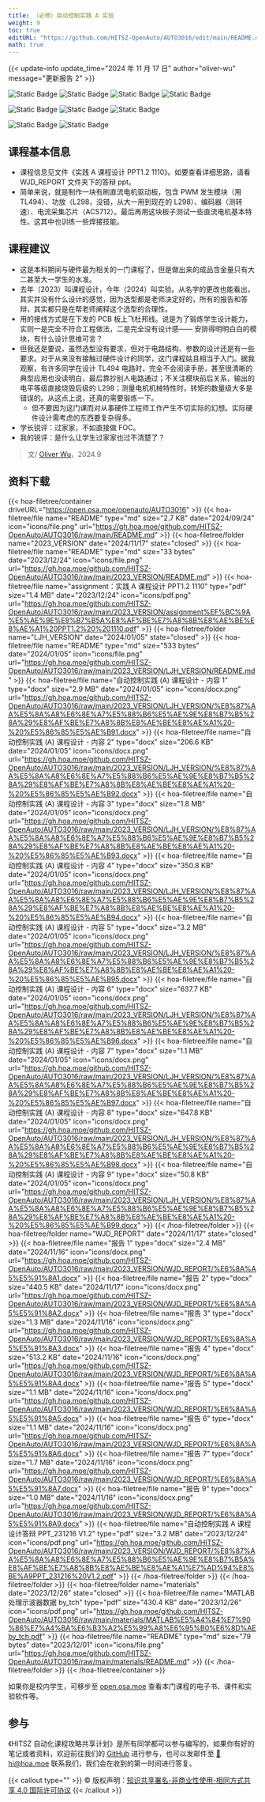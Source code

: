 ```yaml
---
title: （必修）自动控制实践 A 实验
weight: 9
toc: true
editURL: "https://github.com/HITSZ-OpenAuto/AUTO3016/edit/main/README.md"
math: true
---
```


{{< update-info update_time="2024 年 11 月 17 日" author="oliver-wu" message="更新报告 2" >}}

<div class="img-div hx-mt-4 hx-flex-row hx-justify-start hx-items-center">

![Static Badge](https://img.shields.io/badge/%E8%80%83%E6%9F%A5%E8%AF%BE-green)
![Static Badge](https://img.shields.io/badge/%E8%AF%BE%E7%A8%8B%E8%AE%BE%E8%AE%A1-green)
![Static Badge](https://img.shields.io/badge/%E5%AD%A6%E5%88%86（21%E7%BA%A7）-1-moccasin)
![Static Badge](https://img.shields.io/badge/%E5%AD%A6%E5%88%86（22%E7%BA%A7）-1.5-moccasin)

![Static Badge](https://img.shields.io/badge/%E6%88%90%E7%BB%A9%E6%9E%84%E6%88%90-gold)  ![Static Badge](https://img.shields.io/badge/%E5%AE%9E%E9%AA%8C%E6%8A%A5%E5%91%8A-10%25*9=90%25-wheat)  ![Static Badge](https://img.shields.io/badge/%E7%AD%94%E8%BE%A9-10%25-wheat)

![Static Badge](https://img.shields.io/badge/%E6%80%BB%E5%AD%A6%E6%97%B640-gold)   ![Static Badge](https://img.shields.io/badge/%E5%AE%9E%E9%AA%8C4%E5%AD%A6%E6%97%B6*10-moccasin)

</div>

## 课程基本信息
- 课程信息见文件《实践 A 课程设计 PPT1.2  1110》。如要查看详细思路，请看 WJD_REPORT 文件夹下的答辩 ppt。
- 简单来说，就是制作一块有刷直流电机驱动板，包含 PWM 发生模块（用 TL494）、功放（L298，没错，从大一用到现在的 L298）、编码器（测转速）、电流采集芯片（ACS712）。最后再用这块板子测试一些直流电机基本特性。这其中也训练一些焊接技能。

## 课程建议
- 这是本科期间与硬件最为相关的一门课程了，但是做出来的成品含金量只有大二甚至大一学生的水准。
- 去年（2023）叫课程设计，今年（2024）叫实验。从名字的更改也能看出，其实并没有什么设计的感觉，因为选型都是老师决定好的，所有的报告和答辩，其实都只是在帮老师阐释这个选型的合理性。
- 用的接线方式是在下发的 PCB 板上飞杜邦线。说是为了锻炼学生设计能力，实则一是完全不符合工程做法，二是完全没有设计感—— 安排得明明白白的模块，有什么设计思维可言？
- 但我还是要说，虽然选型没有要求，但对于电路结构、参数的设计还是有一些要求。对于从来没有接触过硬件设计的同学，这门课程姑且相当于入门。据我观察，有许多同学在设计 TL494 电路时，完全不会阅读手册，甚至很清晰的典型应用也没读明白，最后靠抄别人电路通过；不关注模块前后关系，输出的电平等级直接烧毁后级的 L298；测量电机机械特性时，转矩的数量级大多是错误的。从这点上说，还真的需要锻炼一下。
  - 但不要因为这门课而对从事硬件工程师工作产生不切实际的幻想。实际硬件设计需考虑的东西要复杂得多。
- 学长锐评：过家家，不如直接做 FOC。
- 我的锐评：是什么让学生过家家也过不清楚了？

> 文/ [Oliver Wu](https://www.github.com/OliverWu515)，2024.9

## 资料下载

{{< hoa-filetree/container driveURL="https://open.osa.moe/openauto/AUTO3016" >}}
  {{< hoa-filetree/file name="README" type="md" size="2.7 KB" date="2024/09/24" icon="icons/file.png" url="https://gh.hoa.moe/github.com/HITSZ-OpenAuto/AUTO3016/raw/main/README.md" >}}
  {{< hoa-filetree/folder name="2023_VERSION" date="2024/11/17" state="closed" >}}
    {{< hoa-filetree/file name="README" type="md" size="33 bytes" date="2023/12/24" icon="icons/file.png" url="https://gh.hoa.moe/github.com/HITSZ-OpenAuto/AUTO3016/raw/main/2023_VERSION/README.md" >}}
    {{< hoa-filetree/file name="assignment：实践 A 课程设计 PPT1.2  1110" type="pdf" size="1.4 MB" date="2023/12/24" icon="icons/pdf.png" url="https://gh.hoa.moe/github.com/HITSZ-OpenAuto/AUTO3016/raw/main/2023_VERSION/assignment%EF%BC%9A%E5%AE%9E%E8%B7%B5A%E8%AF%BE%E7%A8%8B%E8%AE%BE%E8%AE%A1%20PPT1.2%20%201110.pdf" >}}
  {{< hoa-filetree/folder name="LJH_VERSION" date="2024/01/05" state="closed" >}}
    {{< hoa-filetree/file name="README" type="md" size="533 bytes" date="2024/01/05" icon="icons/file.png" url="https://gh.hoa.moe/github.com/HITSZ-OpenAuto/AUTO3016/raw/main/2023_VERSION/LJH_VERSION/README.md" >}}
    {{< hoa-filetree/file name="自动控制实践 (A) 课程设计 - 内容 1" type="docx" size="2.9 MB" date="2024/01/05" icon="icons/docx.png" url="https://gh.hoa.moe/github.com/HITSZ-OpenAuto/AUTO3016/raw/main/2023_VERSION/LJH_VERSION/%E8%87%AA%E5%8A%A8%E6%8E%A7%E5%88%B6%E5%AE%9E%E8%B7%B5%28A%29%E8%AF%BE%E7%A8%8B%E8%AE%BE%E8%AE%A1%20-%20%E5%86%85%E5%AE%B91.docx" >}}
    {{< hoa-filetree/file name="自动控制实践 (A) 课程设计 - 内容 2" type="docx" size="206.6 KB" date="2024/01/05" icon="icons/docx.png" url="https://gh.hoa.moe/github.com/HITSZ-OpenAuto/AUTO3016/raw/main/2023_VERSION/LJH_VERSION/%E8%87%AA%E5%8A%A8%E6%8E%A7%E5%88%B6%E5%AE%9E%E8%B7%B5%28A%29%E8%AF%BE%E7%A8%8B%E8%AE%BE%E8%AE%A1%20-%20%E5%86%85%E5%AE%B92.docx" >}}
    {{< hoa-filetree/file name="自动控制实践 (A) 课程设计 - 内容 3" type="docx" size="1.8 MB" date="2024/01/05" icon="icons/docx.png" url="https://gh.hoa.moe/github.com/HITSZ-OpenAuto/AUTO3016/raw/main/2023_VERSION/LJH_VERSION/%E8%87%AA%E5%8A%A8%E6%8E%A7%E5%88%B6%E5%AE%9E%E8%B7%B5%28A%29%E8%AF%BE%E7%A8%8B%E8%AE%BE%E8%AE%A1%20-%20%E5%86%85%E5%AE%B93.docx" >}}
    {{< hoa-filetree/file name="自动控制实践 (A) 课程设计 - 内容 4" type="docx" size="350.8 KB" date="2024/01/05" icon="icons/docx.png" url="https://gh.hoa.moe/github.com/HITSZ-OpenAuto/AUTO3016/raw/main/2023_VERSION/LJH_VERSION/%E8%87%AA%E5%8A%A8%E6%8E%A7%E5%88%B6%E5%AE%9E%E8%B7%B5%28A%29%E8%AF%BE%E7%A8%8B%E8%AE%BE%E8%AE%A1%20-%20%E5%86%85%E5%AE%B94.docx" >}}
    {{< hoa-filetree/file name="自动控制实践 (A) 课程设计 - 内容 5" type="docx" size="3.2 MB" date="2024/01/05" icon="icons/docx.png" url="https://gh.hoa.moe/github.com/HITSZ-OpenAuto/AUTO3016/raw/main/2023_VERSION/LJH_VERSION/%E8%87%AA%E5%8A%A8%E6%8E%A7%E5%88%B6%E5%AE%9E%E8%B7%B5%28A%29%E8%AF%BE%E7%A8%8B%E8%AE%BE%E8%AE%A1%20-%20%E5%86%85%E5%AE%B95.docx" >}}
    {{< hoa-filetree/file name="自动控制实践 (A) 课程设计 - 内容 6" type="docx" size="637.7 KB" date="2024/01/05" icon="icons/docx.png" url="https://gh.hoa.moe/github.com/HITSZ-OpenAuto/AUTO3016/raw/main/2023_VERSION/LJH_VERSION/%E8%87%AA%E5%8A%A8%E6%8E%A7%E5%88%B6%E5%AE%9E%E8%B7%B5%28A%29%E8%AF%BE%E7%A8%8B%E8%AE%BE%E8%AE%A1%20-%20%E5%86%85%E5%AE%B96.docx" >}}
    {{< hoa-filetree/file name="自动控制实践 (A) 课程设计 - 内容 7" type="docx" size="1.1 MB" date="2024/01/05" icon="icons/docx.png" url="https://gh.hoa.moe/github.com/HITSZ-OpenAuto/AUTO3016/raw/main/2023_VERSION/LJH_VERSION/%E8%87%AA%E5%8A%A8%E6%8E%A7%E5%88%B6%E5%AE%9E%E8%B7%B5%28A%29%E8%AF%BE%E7%A8%8B%E8%AE%BE%E8%AE%A1%20-%20%E5%86%85%E5%AE%B97.docx" >}}
    {{< hoa-filetree/file name="自动控制实践 (A) 课程设计 - 内容 8" type="docx" size="647.8 KB" date="2024/01/05" icon="icons/docx.png" url="https://gh.hoa.moe/github.com/HITSZ-OpenAuto/AUTO3016/raw/main/2023_VERSION/LJH_VERSION/%E8%87%AA%E5%8A%A8%E6%8E%A7%E5%88%B6%E5%AE%9E%E8%B7%B5%28A%29%E8%AF%BE%E7%A8%8B%E8%AE%BE%E8%AE%A1%20-%20%E5%86%85%E5%AE%B98.docx" >}}
    {{< hoa-filetree/file name="自动控制实践 (A) 课程设计 - 内容 9" type="docx" size="50.8 KB" date="2024/01/05" icon="icons/docx.png" url="https://gh.hoa.moe/github.com/HITSZ-OpenAuto/AUTO3016/raw/main/2023_VERSION/LJH_VERSION/%E8%87%AA%E5%8A%A8%E6%8E%A7%E5%88%B6%E5%AE%9E%E8%B7%B5%28A%29%E8%AF%BE%E7%A8%8B%E8%AE%BE%E8%AE%A1%20-%20%E5%86%85%E5%AE%B99.docx" >}}
  {{< /hoa-filetree/folder >}}
  {{< hoa-filetree/folder name="WJD_REPORT" date="2024/11/17" state="closed" >}}
    {{< hoa-filetree/file name="报告 1" type="docx" size="2.4 MB" date="2024/11/16" icon="icons/docx.png" url="https://gh.hoa.moe/github.com/HITSZ-OpenAuto/AUTO3016/raw/main/2023_VERSION/WJD_REPORT/%E6%8A%A5%E5%91%8A1.docx" >}}
    {{< hoa-filetree/file name="报告 2" type="docx" size="440.5 KB" date="2024/11/17" icon="icons/docx.png" url="https://gh.hoa.moe/github.com/HITSZ-OpenAuto/AUTO3016/raw/main/2023_VERSION/WJD_REPORT/%E6%8A%A5%E5%91%8A2.docx" >}}
    {{< hoa-filetree/file name="报告 3" type="docx" size="1.3 MB" date="2024/11/16" icon="icons/docx.png" url="https://gh.hoa.moe/github.com/HITSZ-OpenAuto/AUTO3016/raw/main/2023_VERSION/WJD_REPORT/%E6%8A%A5%E5%91%8A3.docx" >}}
    {{< hoa-filetree/file name="报告 4" type="docx" size="513.2 KB" date="2024/11/16" icon="icons/docx.png" url="https://gh.hoa.moe/github.com/HITSZ-OpenAuto/AUTO3016/raw/main/2023_VERSION/WJD_REPORT/%E6%8A%A5%E5%91%8A4.docx" >}}
    {{< hoa-filetree/file name="报告 5" type="docx" size="1.1 MB" date="2024/11/16" icon="icons/docx.png" url="https://gh.hoa.moe/github.com/HITSZ-OpenAuto/AUTO3016/raw/main/2023_VERSION/WJD_REPORT/%E6%8A%A5%E5%91%8A5.docx" >}}
    {{< hoa-filetree/file name="报告 6" type="docx" size="1.1 MB" date="2024/11/16" icon="icons/docx.png" url="https://gh.hoa.moe/github.com/HITSZ-OpenAuto/AUTO3016/raw/main/2023_VERSION/WJD_REPORT/%E6%8A%A5%E5%91%8A6.docx" >}}
    {{< hoa-filetree/file name="报告 7" type="docx" size="1.7 MB" date="2024/11/16" icon="icons/docx.png" url="https://gh.hoa.moe/github.com/HITSZ-OpenAuto/AUTO3016/raw/main/2023_VERSION/WJD_REPORT/%E6%8A%A5%E5%91%8A7.docx" >}}
    {{< hoa-filetree/file name="报告 9" type="docx" size="1.0 MB" date="2024/11/16" icon="icons/docx.png" url="https://gh.hoa.moe/github.com/HITSZ-OpenAuto/AUTO3016/raw/main/2023_VERSION/WJD_REPORT/%E6%8A%A5%E5%91%8A9.docx" >}}
    {{< hoa-filetree/file name="自动控制实践 A 课程设计答辩 PPT_231216 V1.2" type="pdf" size="3.2 MB" date="2023/12/24" icon="icons/pdf.png" url="https://gh.hoa.moe/github.com/HITSZ-OpenAuto/AUTO3016/raw/main/2023_VERSION/WJD_REPORT/%E8%87%AA%E5%8A%A8%E6%8E%A7%E5%88%B6%E5%AE%9E%E8%B7%B5A%E8%AF%BE%E7%A8%8B%E8%AE%BE%E8%AE%A1%E7%AD%94%E8%BE%A9PPT_231216%20V1.2.pdf" >}}
  {{< /hoa-filetree/folder >}}
  {{< /hoa-filetree/folder >}}
  {{< hoa-filetree/folder name="materials" date="2023/12/26" state="closed" >}}
    {{< hoa-filetree/file name="MATLAB 处理示波器数据 by_tch" type="pdf" size="430.4 KB" date="2023/12/26" icon="icons/pdf.png" url="https://gh.hoa.moe/github.com/HITSZ-OpenAuto/AUTO3016/raw/main/materials/MATLAB%E5%A4%84%E7%90%86%E7%A4%BA%E6%B3%A2%E5%99%A8%E6%95%B0%E6%8D%AEby_tch.pdf" >}}
    {{< hoa-filetree/file name="README" type="md" size="79 bytes" date="2023/12/01" icon="icons/file.png" url="https://gh.hoa.moe/github.com/HITSZ-OpenAuto/AUTO3016/raw/main/materials/README.md" >}}
  {{< /hoa-filetree/folder >}}
{{< /hoa-filetree/container >}}

如果你是校内学生，可移步至 <a href='https://open.osa.moe/openauto/AUTO3016'>open.osa.moe</a> 查看本门课程的电子书、课件和实验软件等。

## 参与

《HITSZ 自动化课程攻略共享计划》是所有同学都可以参与编写的，如果你有好的笔记或者资料，欢迎前往我们的 [GitHub](https://github.com/HITSZ-OpenAuto) 进行参与，也可以发邮件至 [📮hi@hoa.moe](mailto:hi@hoa.moe) 联系我们，我们会在收到的第一时间进行答复。

{{< callout type="" >}}
  © 版权声明：[知识共享署名-非商业性使用-相同方式共享 4.0 国际许可协议](https://creativecommons.org/licenses/by-nc-sa/4.0/)
{{< /callout >}}

